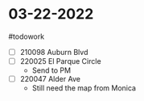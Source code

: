 # 03-22-2022
#todowork 
- [ ] 210098 Auburn Blvd
- [ ] 220025 El Parque Circle
	- Send to PM
- [ ] 220047 Alder Ave
	- Still need the map from Monica